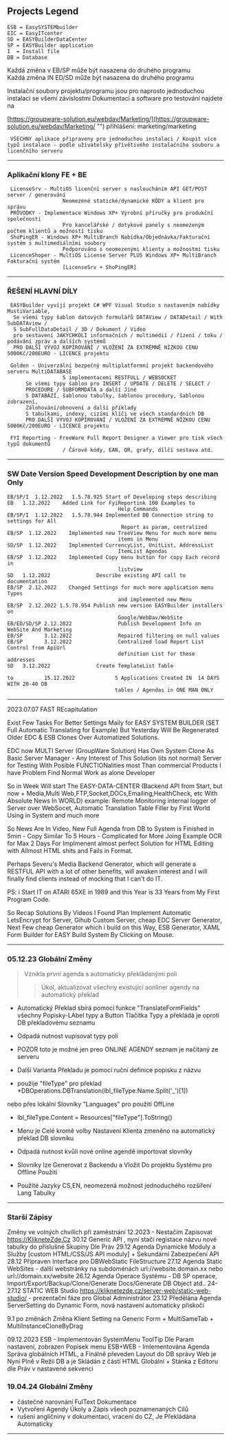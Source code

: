 ﻿## Projects Legend 
    ESB = EasySYSTEMbuilder    
    EIC = EasyITcenter    
    SD = EASYBuilderDataCenter
    SP = EASYBuilder application
    I  = Install file
    DB = Database

Každá změna v EB/SP může být nasazena do druhého programu  
Každá změna IN ED/SD může být nasazena do druhého programu   

Instalační soubory projektu/programu jsou pro naprosto jednoduchou instalaci se všemi závislostmi
Dokumentaci a software pro testování najdete na

[https://groupware-solution.eu/webdav/Marketing/](https://groupware-solution.eu/webdav/Marketing/ "")
přihlášení: marketing/marketing


     VŠECHNY aplikace připraveny pro jednoduchou instalaci / Koupit více typů instalace - podle uživatelsky přívětivého instalačního souboru a licenčního serveru
    
---

### Aplikační klony FE + BE
     LicenseSrv - MultiOS licenční server s nasloucháním API GET/POST server / generování
                      Neomezené statické/dynamické KÓDY a klient pro správu
     PRŮVODKY - Implementace Windows XP+ Výrobní příručky pro produkční společnosti
                      Pro kancelářské / dotykové panely s neomezeným počtem klientů a možností tisku
     ShoPingER - Windows XP+ MultiBranch Nabídka/Objednávka/Fakturační systém s multimediálními soubory
                      Podporováno s neomezenými klienty a možnostmi tisku
     LicenceShoper - MultiOS License Server PLUS Windows XP+ MultiBranch Fakturační systém
                      [LicenseSrv + ShoPingER]

---

### ŘEŠENÍ HLAVNÍ DÍLY
     EASYBuilder vyvíjí projekt C# WPF Visual Studio s nastavením nabídky MustiVariable,
      Se všemi typy šablon datových formulářů DATAView / DATADetail / With SubDATAview /
      S SubFullDataDetail / 3D / Dokument / Video
      pro sestavení JAKÝCHKOLI informačních / multimédií / řízení / toku / podávání zpráv a dalších systémů
      PRO DALŠÍ VÝVOJ KOPÍROVÁNÍ / VLOŽENÍ ZA EXTRÉMNĚ NÍZKOU CENU 5000Kč/200EURO - LICENCE projektu

     Golden - Univerzální bezpečný multiplatformní projekt backendového serveru MultiDATABASE
                      S implementacemi RESTFULL / WEBSOCKET
          Se všemi typy šablon pro INSERT / UPDATE / DELETE / SELECT /
          PROCEDURE / SUBFORMDATA a další Jiné
          S DATABÁZÍ, šablonou tabulky, šablonou procedury, šablonou zobrazení,
          Zálohování/obnovení a další příklady
          S tabulkami, indexy, cizími klíči ve všech standardních DB
          PRO DALŠÍ VÝVOJ KOPÍROVÁNÍ / VLOŽENÍ ZA EXTRÉMNĚ NÍZKOU CENU 5000Kč/200EURO - LICENCE projektu
    
     FYI Reporting - FreeWare Full Report Designer a Viewer pro tisk všech typů dokumentů
                      / Čárové kódy, EAN, QR, grafy, dílčí sestava atd.

---

### SW   Date        Version  Speed Development Description by one man Only

    EB/SP/I  1.12.2022   1.5.78.925 Start of Developing steps describing
    EB   1.12.2022    Added Link for FyiReportink 100 Examples to 
                                        Help_Commands
    EB/SP/I  1.12.2022   1.5.78.944 Implemented DB Connection string to settings for All 
                                         Report as param, centralized
    EB/SP  1.12.2022    Implemented new TreeView Menu for much more menu 
                                        items in Menu
    SD/SP  1.12.2022    Implemented CurrencyList, UnitList, AddressList   
                                        ItemList Agendas
    EB/SP  1.12.2022    Implemented Copy menu button for copy Each record in 
                                        listview
    SD   1.12.2022               Describe existing API call to documentation
    EB/SP  2.12.2022    Changed Settings for much more application menu Types   
                                        and implemented new Menu
    EB/SP  2.12.2022 1.5.78.954 Publish new version EASYBuilder installers on 
                                        Google/WebDav/WebSite
    EB/ED/SD/SP 2.12.2022               Publish Development Info on WebSite And Marketing 
    EB/SP       3.12.2022               Repaired filtering on null values
    EB/SP       3.12.2022               Centralized load Report List Control from ApiUrl 
                                        definition List for these addresses
    SD   3.12.2022               Create TemplateList Table

    to          15.12.2022             5 Applications Created IN  14 DAYS WITH 20-40 DB 
                                       tables / Agendas in ONE MAN ONLY 

    
---

2023.07.07   FAST REcapitulation 

Exist Few Tasks For Better Settings Maily for EASY SYSTEM BUILDER (SET Full Automatic Translating for Example)
But Yesterday Will Be Regenerated Older EDC & ESB Clones Over Automatized Solutions.

EDC now MULTI Server (GroupWare Solution) Has Own System Clone As Basic Server Manager - Any Interest of This Solution (its not normal)
Server for Testing With Posible FUNCTIONalities most Than commercial Products I have Problem Find Normal Work as alone Developer

So in Week Will start The EASY-DATA-CENTER 
(Backend API from Start, but now + Media,Multi Web,FTP,Socket,DOCs,Emailing,HealthCheck, etc With Absolute News In WORLD)
example: Remote Monitoring internal logger of Server over WebSocet, Automatic Translation Table Filler by First World Using in System and much more

So News Are In Video, New Full Agenda from DB to System is Finished in 5min - Copy Similar To 5 Hours - Complicated for More Joing Example OCR
for Max 2 Days For Implmenent almost perfect Solution for HTML Editing with Allmost HTML shits and Fails in Format.

Perhaps Severu's Media Backend Generator, which will generate a RESTFUL API with a lot of other benefits,
will awaken interest and I will finally find clients instead of mocking that I can't do IT. 

PS: i Start IT on ATARI 65XE in 1989 and this Year is 33 Years from My First Program Code.

So Recap Solutions By Videos I Found Plan Implement Automatic LetsEncrypt for Server, Gihub Custom Server,
cheap EDC Server Generator, Next Few cheap Generator which i build on this Way, ESB Generator, XAML Form Builder for EASY Build 
System By Clicking on Mouse.

---

### 05.12.23 Globální Změny
> Vznikla první agenda s automaticky překládanými poli
>> Úkol, aktualizovat všechny existující aonliner agendy na automatický překlad

- Automatický Překlad sbírá pomocí funkce "TranslateFormFields"
všechny Popisky-LAbel typy a Button Tlačítka Typy a překládá je oproti
DB překladovému seznamu 

- Odpadá nutnost vupisovat typy polí
- POZOR toto je možné jen preo ONLINE AGENDY seznam je načítaný ze serveru

- Další Varianta Překladu je pomocí ruční definice popisku z názvu
- použije "fileType" pro překlad
*DBOperations.DBTranslation(lbl_fileType.Name.Split('_')[1])   

nebo přes lokální Slovníky "Languages" pro použití OffLine
* lbl_fileType.Content = Resources["fileType"].ToString()  

- Menu je Celé kromě volby Nastavení Klienta zmeněno na automatický překlad DB slovníku

- Odpadá nutnost kvůli nové online agendě importovat slovníky

- Slovníky lze Generovat z Backendu a Vložit Do projektu Systému pro Offline Použití
- Použité Jazyky CS,EN, neomezená možnost jednoduchého rozšíření Lang Tabulky

---

### Starší Zápisy

Změny ve volných chvílích při zaměstnání 12.2023 - Nestačím Zapisovat https://KlikneteZde.Cz
30.12 Generic API , nyní stačí registace názvu nové tabulky do příslušné Skupiny Dle Práv
29.12 Agenda Dynamické Moduly a Služby [custom HTML/CSS/JS API moduly] + Sekundární Zabezpečení API
28.12 Připraven Interface pro DBWebStatic FileStructure
27.12 Agenda Static WebSites - další webstránky na subdoménách url://website.domain.xx nebo url://domain.xx/website
26.12 Agenda Operace Systému - DB SP operace, Import/Export/Backup/Clone/Generate Docs/Generate DB Object atd..
24-27.12 STATIC WEB Studio  https://kliknetezde.cz/server-web/static-web-studio/ - prezentační fáze pro Global Administrátor
23.12 Předělána Agenda ServerSetting do Dynamic Form, nová nastavení automaticky přiskočí

9.1 po změnách Změna Klient Setting na Generic Form + MultiSameTab + MultiInstanceCloneByDrag

09.12.2023
ESB -  Implementován SystemMenu ToolTip Dle Param nastavení, zobrazen Popisek menu
ESB+WEB - Imlementována Agenda Správa globálních HTML, a Finálně převeden Layout do DB správy
Web je Nyní Plně v Režii DB a je Skládán z částí HTML Globální + Stánka z Editoru dle Práv v nastavené sekvenci


### 19.04.24 Globální Změny

- částečné narovnání FulText Dokumentace 
- Vytvoření Agendy Úkoly a Zápis všech poznamenaných Cílů
- rušení angličniny v dokumentaci, vracení do CZ, Je Překládána Automaticky


---